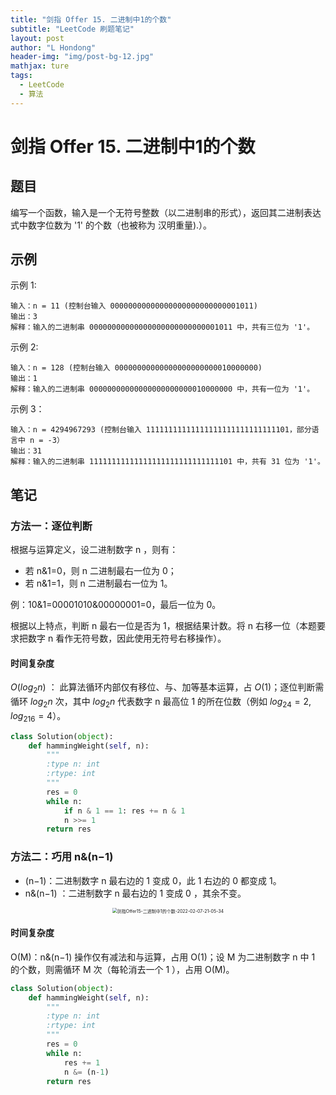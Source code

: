 ```yaml
---
title: "剑指 Offer 15. 二进制中1的个数"
subtitle: "LeetCode 刷题笔记"
layout: post
author: "L Hondong"
header-img: "img/post-bg-12.jpg"
mathjax: ture
tags:
  - LeetCode
  - 算法
---
```


# 剑指 Offer 15. 二进制中1的个数

## 题目

编写一个函数，输入是一个无符号整数（以二进制串的形式），返回其二进制表达式中数字位数为 '1' 的个数（也被称为 汉明重量).）。

## 示例

示例 1:

```
输入：n = 11 (控制台输入 00000000000000000000000000001011)
输出：3
解释：输入的二进制串 00000000000000000000000000001011 中，共有三位为 '1'。
```

示例 2:

```
输入：n = 128 (控制台输入 00000000000000000000000010000000)
输出：1
解释：输入的二进制串 00000000000000000000000010000000 中，共有一位为 '1'。
```

示例 3：

```
输入：n = 4294967293 (控制台输入 11111111111111111111111111111101，部分语言中 n = -3）
输出：31
解释：输入的二进制串 11111111111111111111111111111101 中，共有 31 位为 '1'。
```

## 笔记

### 方法一：逐位判断

根据与运算定义，设二进制数字 n ，则有：

- 若 n&1=0，则 n 二进制最右一位为 0；
- 若 n&1=1，则 n 二进制最右一位为 1。

例：10&1=00001010&00000001=0，最后一位为 0。

根据以上特点，判断 n 最右一位是否为 1，根据结果计数。将 n 右移一位（本题要求把数字 n 看作无符号数，因此使用无符号右移操作）。

#### 时间复杂度 

$O(log_2n)$ ： 此算法循环内部仅有移位、与、加等基本运算，占 $O(1)$；逐位判断需循环 $log_2n$ 次，其中 $log_2n$ 代表数字 n 最高位 1 的所在位数（例如 $log_24=2,log_216=4$）。

```python
class Solution(object):
    def hammingWeight(self, n):
        """
        :type n: int
        :rtype: int
        """
        res = 0
        while n:
            if n & 1 == 1: res += n & 1
            n >>= 1
        return res
```

### 方法二：巧用 n&(n−1)

- (n−1)：二进制数字 n 最右边的 1 变成 0，此 1 右边的 0 都变成 1。
- n&(n−1) ：二进制数字 n 最右边的 1 变成 0 ，其余不变。

<div align=center><img src="/Assets/Images/剑指Offer15-二进制中1的个数-2022-02-07-21-05-34.png" alt="剑指Offer15-二进制中1的个数-2022-02-07-21-05-34" style="zoom:50%;" /></div>

#### 时间复杂度 

O(M)：n&(n−1) 操作仅有减法和与运算，占用 O(1)；设 M 为二进制数字 n 中 1 的个数，则需循环 M 次（每轮消去一个 1 ），占用 O(M)。

```python
class Solution(object):
    def hammingWeight(self, n):
        """
        :type n: int
        :rtype: int
        """
        res = 0
        while n:
            res += 1
            n &= (n-1)
        return res
```
